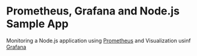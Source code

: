 # Prometheus, Grafana and Node.js Sample App

Monitoring a Node.js application using [Prometheus](https://prometheus.io) and Visualization usinf [Grafana](https://grafana.com/)